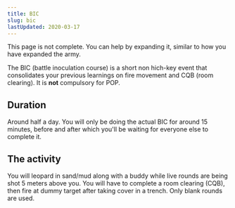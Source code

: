 ```yaml
---
title: BIC
slug: bic
lastUpdated: 2020-03-17
---
```


<div class='alert warning'>
This page is not complete. You can help by expanding it, similar to how you have expanded the army.
</div>

The BIC (battle inoculation course) is a short non hich-key event that consolidates your previous learnings on fire movement and CQB (room clearing). It is **not** compulsory for POP.

## Duration
Around half a day. You will only be doing the actual BIC for around 15 minutes, before and after which you'll be waiting for everyone else to complete it.

## The activity
You will leopard in sand/mud along with a buddy while live rounds are being shot 5 meters above you. You will have to complete a room clearing (CQB), then fire at dummy target after taking cover in a trench. Only blank rounds are used.
